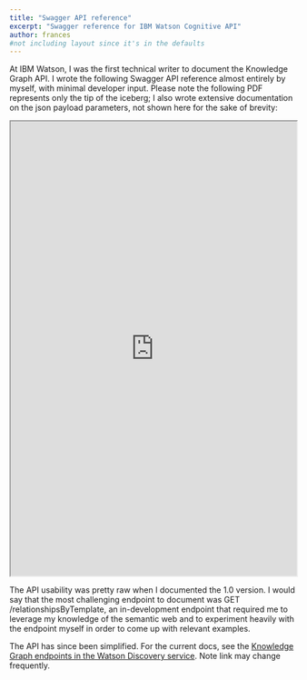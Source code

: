 ```yaml
---
title: "Swagger API reference"
excerpt: "Swagger reference for IBM Watson Cognitive API"
author: frances
#not including layout since it's in the defaults
---
```



At IBM Watson, I was the first technical writer to document the Knowledge Graph API. I wrote the following Swagger API reference almost entirely by myself, with minimal developer input. Please note the following PDF represents only the tip of the iceberg; I also wrote extensive documentation on the json payload parameters, not shown here for the sake of brevity:

<iframe src="https://drive.google.com/file/d/11-A0oHiriONG14xwMepQ6u9DCdCAbLIZ/preview" width="100%" height="800em"></iframe>

The API usability was pretty raw when I documented the 1.0 version. I would say that the most challenging endpoint to document was GET /relationshipsByTemplate, an in-development endpoint that required me to leverage my knowledge of the semantic web and to experiment heavily with the endpoint myself in order to come up with relevant examples. 





The API has since been simplified. For the current docs, see the [Knowledge Graph endpoints in the Watson Discovery service](https://console.bluemix.net/docs/services/discovery/building-kg.html#kg). Note link may change frequently.



